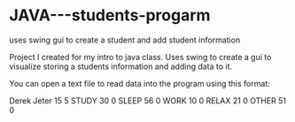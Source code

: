 # JAVA---students-progarm
uses swing gui to create a student and add student information

Project I created for my intro to java class. Uses swing to create a gui to visualize storing a students information and adding data to it.

You can open a text file to read data into the program using this format:

Derek
Jeter
15
5
STUDY
30
0
SLEEP
56
0
WORK
10
0
RELAX
21
0
OTHER
51
0
